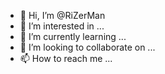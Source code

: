 - 👋 Hi, I’m @RiZerMan
- 👀 I’m interested in ...
- 🌱 I’m currently learning ...
- 💞️ I’m looking to collaborate on ...
- 📫 How to reach me ...

<!---
RiZerMan/RiZerMan is a ✨ special ✨ repository because its `README.md` (this file) appears on your GitHub profile.
You can click the Preview link to take a look at your changes.
--->
